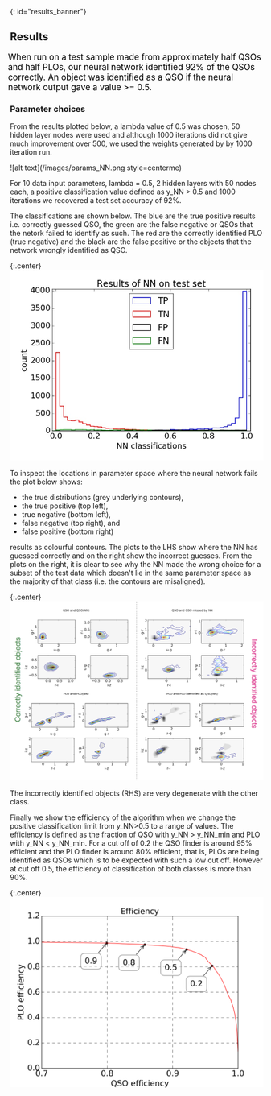 {: id="results_banner"}
## Results
<p style="font-size:larger;color:black;margin-left: -4px;"> When run on a test sample made from approximately half QSOs and half PLOs, our neural network identified 92% of the QSOs correctly. An object was identified as a QSO if the neural network output gave a value >= 0.5.</p>

### Parameter choices
From the results plotted below, a lambda value of 0.5 was chosen, 50 hidden layer nodes were used and although 1000 iterations did not give much improvement over 500, we used the weights generated by by 1000 iteration run.


![alt text](/images/params_NN.png style=centerme)


For 10 data input parameters, lambda = 0.5, 2 hidden layers with 50 nodes each, a positive classification value defined as y_NN > 0.5 and 1000 iterations we recovered a test set accuracy of 92%.

The classifications are shown below. The blue are the true positive results i.e. correctly guessed QSO, the green are the false negative or QSOs that the netork failed to identify as such. The red are the correctly identified PLO (true negative) and the black are the false positive or the objects that the network wrongly identified as QSO.

{:.center}
![alt text](/images/hist_results_FT_PN2.jpg "classificartions")

To inspect the locations in parameter space where the neural network fails the plot below shows: 

   + the true distributions (grey underlying contours), 
   + the true positive (top left), 
   + true negative (bottom left), 
   + false negative (top right), and 
   + false positive (bottom right) 
    
results as colourful contours. The plots to the LHS show where the NN has guessed correctly and on the right show the incorrect guesses. From the plots on the right, it is clear to see why the NN made the wrong choice for a subset of the test data which doesn't lie in the same parameter space as the majority of that class (i.e. the contours are misaligned).

{:.center}
![alt text](/images/TP_contours.jpg "contour_colour")

The incorrectly identified objects (RHS) are very degenerate with the other class.

Finally we show the efficiency of the algorithm when we change the positive classification limit from y_NN>0.5 to a range of values. The efficiency is defined as the fraction of QSO with y_NN > y_NN_min and PLO with y_NN < y_NN_min. For a cut off of 0.2 the QSO finder is around 95% efficient and the PLO finder is around 80% efficient, that is, PLOs are being identified as QSOs which is to be expected with such a low cut off. However at cut off 0.5, the efficiency of classification of both classes is more than 90%.

{:.center}
![alt text](/images/efficiency_plot.png "efficiency")
